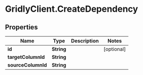 # GridlyClient.CreateDependency

## Properties

Name | Type | Description | Notes
------------ | ------------- | ------------- | -------------
**id** | **String** |  | [optional] 
**targetColumnId** | **String** |  | 
**sourceColumnId** | **String** |  | 


